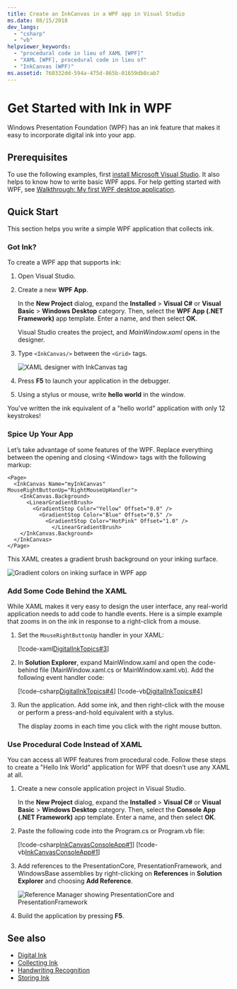 ```yaml
---
title: Create an InkCanvas in a WPF app in Visual Studio
ms.date: 08/15/2018
dev_langs:
  - "csharp"
  - "vb"
helpviewer_keywords:
  - "procedural code in lieu of XAML [WPF]"
  - "XAML [WPF], procedural code in lieu of"
  - "InkCanvas (WPF)"
ms.assetid: 760332dd-594a-475d-865b-01659db8cab7
---
```

# Get Started with Ink in WPF

Windows Presentation Foundation (WPF) has an ink feature that makes it easy to incorporate digital ink into your app.

## Prerequisites

To use the following examples, first [install Microsoft Visual Studio](https://visualstudio.microsoft.com/downloads/?utm_medium=microsoft&utm_source=docs.microsoft.com&utm_campaign=button+cta&utm_content=download+vs2017). It also helps to know how to write basic WPF apps. For help getting started with WPF, see [Walkthrough: My first WPF desktop application](../getting-started/walkthrough-my-first-wpf-desktop-application.md).

## Quick Start

This section helps you write a simple WPF application that collects ink.

### Got Ink?

To create a WPF app that supports ink:

1. Open Visual Studio.

2. Create a new **WPF App**.

   In the **New Project** dialog, expand the **Installed** > **Visual C#** or **Visual Basic** > **Windows Desktop** category. Then, select the **WPF App (.NET Framework)** app template. Enter a name, and then select **OK**.

   Visual Studio creates the project, and *MainWindow.xaml* opens in the designer.

3. Type `<InkCanvas/>` between the `<Grid>` tags.

   ![XAML designer with InkCanvas tag](./media/getting-started-with-ink/inkcanvas-xaml.png)

4. Press **F5** to launch your application in the debugger.

5. Using a stylus or mouse, write **hello world** in the window.

You've written the ink equivalent of a "hello world" application with only 12 keystrokes!

### Spice Up Your App

Let’s take advantage of some features of the WPF. Replace everything between the opening and closing \<Window> tags with the following markup:

```xaml
<Page>
  <InkCanvas Name="myInkCanvas" MouseRightButtonUp="RightMouseUpHandler">
    <InkCanvas.Background>
      <LinearGradientBrush>
        <GradientStop Color="Yellow" Offset="0.0" />
          <GradientStop Color="Blue" Offset="0.5" />
            <GradientStop Color="HotPink" Offset="1.0" />
              </LinearGradientBrush>
    </InkCanvas.Background>
  </InkCanvas>
</Page>
```

This XAML creates a gradient brush background on your inking surface.

![Gradient colors on inking surface in WPF app](./media/getting-started-with-ink/gradient-colors.png)

### Add Some Code Behind the XAML

While XAML makes it very easy to design the user interface, any real-world application needs to add code to handle events. Here is a simple example that zooms in on the ink in response to a right-click from a mouse.

1. Set the `MouseRightButtonUp` handler in your XAML:

   [!code-xaml[DigitalInkTopics#3](~/samples/snippets/csharp/VS_Snippets_Wpf/DigitalInkTopics/CSharp/Window2.xaml#3)]

1. In **Solution Explorer**, expand MainWindow.xaml and open the code-behind file (MainWindow.xaml.cs or MainWindow.xaml.vb). Add the following event handler code:

   [!code-csharp[DigitalInkTopics#4](~/samples/snippets/csharp/VS_Snippets_Wpf/DigitalInkTopics/CSharp/Window2.xaml.cs#4)]
   [!code-vb[DigitalInkTopics#4](~/samples/snippets/visualbasic/VS_Snippets_Wpf/DigitalInkTopics/VisualBasic/Window2.xaml.vb#4)]

1. Run the application. Add some ink, and then right-click with the mouse or perform a press-and-hold equivalent with a stylus.

   The display zooms in each time you click with the right mouse button.

### Use Procedural Code Instead of XAML

You can access all WPF features from procedural code. Follow these steps to create a "Hello Ink World" application for WPF that doesn’t use any XAML at all.

1. Create a new console application project in Visual Studio.

   In the **New Project** dialog, expand the **Installed** > **Visual C#** or **Visual Basic** > **Windows Desktop** category. Then, select the **Console App (.NET Framework)** app template. Enter a name, and then select **OK**.

1. Paste the following code into the Program.cs or Program.vb file:

   [!code-csharp[InkCanvasConsoleApp#1](~/samples/snippets/csharp/VS_Snippets_Wpf/InkCanvasConsoleApp/CSharp/Program.cs#1)]
   [!code-vb[InkCanvasConsoleApp#1](~/samples/snippets/visualbasic/VS_Snippets_Wpf/InkCanvasConsoleApp/VisualBasic/Module1.vb#1)]

1. Add references to the PresentationCore, PresentationFramework, and WindowsBase assemblies by right-clicking on **References** in **Solution Explorer** and choosing **Add Reference**.

   ![Reference Manager showing PresentationCore and PresentationFramework](./media/getting-started-with-ink/references.png)

1. Build the application by pressing **F5**.

## See also

- [Digital Ink](digital-ink.md)
- [Collecting Ink](collecting-ink.md)
- [Handwriting Recognition](handwriting-recognition.md)
- [Storing Ink](storing-ink.md)
